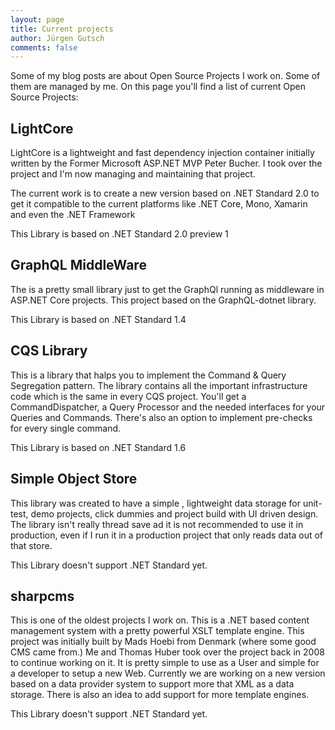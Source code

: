```yaml
---
layout: page
title: Current projects
author: Jürgen Gutsch
comments: false
---
```


Some of my blog posts are about Open Source Projects I work on. Some of them are managed by me. On this page you'll find a list of current Open Source Projects:

## LightCore

LightCore is a lightweight and fast dependency injection container initially written by the Former Microsoft ASP.NET MVP Peter Bucher. I took over the project and I'm now managing and maintaining that project. 

The current work is to create a new version based on .NET Standard 2.0 to get it compatible to the current platforms like .NET Core, Mono, Xamarin and even the .NET Framework

This Library is based on .NET Standard 2.0 preview 1

## GraphQL MiddleWare

The is a pretty small library just to get the GraphQl running as middleware in ASP.NET Core projects. This project based on the GraphQL-dotnet library.

This Library is based on .NET Standard 1.4

## CQS Library

This is a library that halps you to implement the Command & Query Segregation pattern. The library contains all the important infrastructure code which is the same in every CQS project. You'll get a CommandDispatcher, a Query Processor and the needed interfaces for your Queries and Commands. There's also an option to implement pre-checks for every single command.

This Library is based on .NET Standard 1.6

## Simple Object Store

This library was created to have a simple , lightweight data storage for unit-test, demo projects, click dummies and project build with UI driven design. The library isn't really thread save ad it is not recommended to use it in production, even if I run it in a production project that only reads data out of that store.

This Library doesn't support .NET Standard yet.

## sharpcms

This is one of the oldest projects I work on. This is a .NET based content management system with a pretty powerful XSLT template engine. This project was initially built by Mads Hoebi from Denmark (where some good CMS came from.) Me and Thomas Huber took over the project back in 2008 to continue working on it. It is pretty simple to use as a User and simple for a developer to setup a new Web. Currently we are working on a new version based on a data provider system to support more that XML as a data storage. There is also an idea to add support for more template engines.

This Library doesn't support .NET Standard yet.